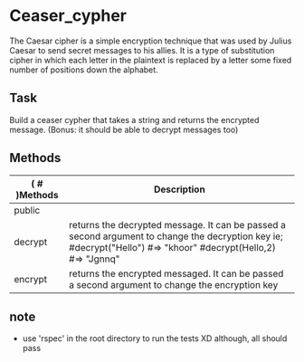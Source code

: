 # Ceaser_cypher
The Caesar cipher is a simple encryption technique that was used by Julius Caesar to send secret messages to his allies. It is a type of substitution cipher in which each letter in the plaintext is replaced by a letter some fixed number of positions down the alphabet.

## Task
Build a ceaser cypher that takes a string and returns the encrypted message. (Bonus: it should be able to decrypt messages too)

## Methods
| ( # )Methods | Description                                                                                                                                                     |
|--------------|-----------------------------------------------------------------------------------------------------------------------------------------------------------------|
| public       |                                                                                                                                                                 |
| decrypt      | returns the decrypted message. It can be passed a second argument to change the decryption key ie; #decrypt("Hello") #=> "khoor"  #decrypt(Hello,2) #=> "Jgnnq" |
| encrypt      | returns the encrypted messaged. It can be passed a second argument to change the encryption key                                                                 |

## note
- use 'rspec' in the root directory to run the tests XD although, all should pass

 